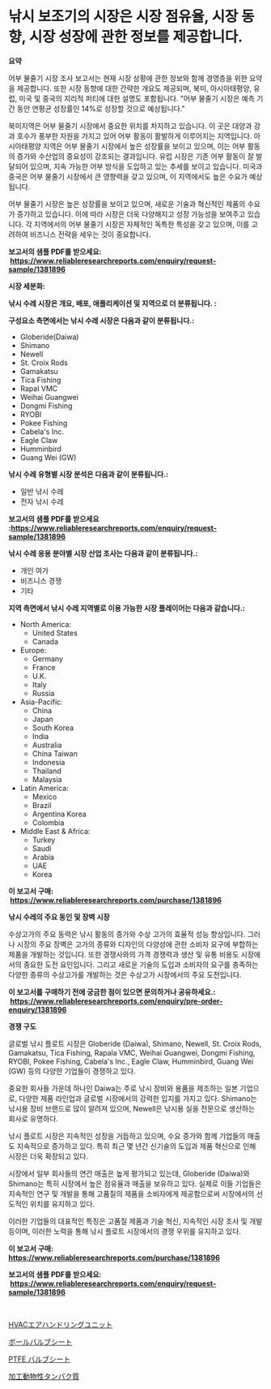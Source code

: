 <p><h1>낚시 보조기의 시장은 시장 점유율, 시장 동향, 시장 성장에 관한 정보를 제공합니다.</h1></p><p><strong>요약</strong></p>
<p><p>어부 물줄기 시장 조사 보고서는 현재 시장 상황에 관한 정보와 함께 경영층을 위한 요약을 제공합니다. 또한 시장 동향에 대한 간략한 개요도 제공되며, 북미, 아시아태평양, 유럽, 미국 및 중국의 지리적 퍼티에 대한 설명도 포함됩니다. "어부 물줄기 시장은 예측 기간 동안 연평균 성장률인 14%로 성장할 것으로 예상됩니다."</p><p>북미지역은 어부 물줄기 시장에서 중요한 위치를 차지하고 있습니다. 이 곳은 대양과 강과 호수가 풍부한 자원을 가지고 있어 어부 활동이 활발하게 이루어지는 지역입니다. 아시아태평양 지역은 어부 물줄기 시장에서 높은 성장률을 보이고 있으며, 이는 어부 활동의 증가와 수산업의 중요성이 강조되는 결과입니다. 유럽 시장은 기존 어부 활동이 잘 발달되어 있으며, 지속 가능한 어부 방식을 도입하고 있는 추세를 보이고 있습니다. 미국과 중국은 어부 물줄기 시장에서 큰 영향력을 갖고 있으며, 이 지역에서도 높은 수요가 예상됩니다.</p><p>어부 물줄기 시장은 높은 성장률을 보이고 있으며, 새로운 기술과 혁신적인 제품의 수요가 증가하고 있습니다. 이에 따라 시장은 더욱 다양해지고 성장 가능성을 보여주고 있습니다. 각 지역에서의 어부 물줄기 시장은 자체적인 독특한 특성을 갖고 있으며, 이를 고려하여 비즈니스 전략을 세우는 것이 중요합니다.</p></p>
<p><strong>보고서의 샘플 PDF를 받으세요: &nbsp;<a href="https://www.reliableresearchreports.com/enquiry/request-sample/1381896">https://www.reliableresearchreports.com/enquiry/request-sample/1381896</a></strong></p>
<p><strong>시장 세분화:</strong></p>
<p><strong> 낚시 수레 시장은 개요, 배포, 애플리케이션 및 지역으로 더 분류됩니다. :</strong></p>
<p><strong>구성요소 측면에서는 낚시 수레 시장은 다음과 같이 분류됩니다.:</strong></p>
<p><ul><li>Globeride(Daiwa)</li><li>Shimano</li><li>Newell</li><li>St. Croix Rods</li><li>Gamakatsu</li><li>Tica Fishing</li><li>Rapal VMC</li><li>Weihai Guangwei</li><li>Dongmi Fishing</li><li>RYOBI</li><li>Pokee Fishing</li><li>Cabela's Inc.</li><li>Eagle Claw</li><li>Humminbird</li><li>Guang Wei (GW)</li></ul></p>
<p><strong> 낚시 수레 유형별 시장 분석은 다음과 같이 분류됩니다.:</strong></p>
<p><ul><li>일반 낚시 수레</li><li>전자 낚시 수레</li></ul></p>
<p><strong>보고서의 샘플 PDF를 받으세요 :<a href="https://www.reliableresearchreports.com/enquiry/request-sample/1381896">https://www.reliableresearchreports.com/enquiry/request-sample/1381896</a></strong></p>
<p><strong> 낚시 수레 응용 분야별 시장 산업 조사는 다음과 같이 분류됩니다.:</strong></p>
<p><ul><li>개인 여가</li><li>비즈니스 경쟁</li><li>기타</li></ul></p>
<p><strong>지역 측면에서 낚시 수레 지역별로 이용 가능한 시장 플레이어는 다음과 같습니다.:</strong></p>
<p><ul>
    <li>
        North America:
        <ul>
            <li>United States</li>
            <li>Canada</li>
        </ul>
    </li>
    <li>
        Europe:
        <ul>
            <li>Germany</li>
            <li>France</li>
            <li>U.K.</li>
            <li>Italy</li>
            <li>Russia</li>
        </ul>
    </li>
    <li>
        Asia-Pacific:
        <ul>
            <li>China</li>
            <li>Japan</li>
            <li>South Korea</li>
            <li>India</li>
            <li>Australia</li>
            <li>China Taiwan</li>
            <li>Indonesia</li>
            <li>Thailand</li>
            <li>Malaysia</li>
        </ul>
    </li>
    <li>
        Latin America:
        <ul>
            <li>Mexico</li>
            <li>Brazil</li>
            <li>Argentina Korea</li>
            <li>Colombia</li>
        </ul>
    </li>
    <li>
        Middle East & Africa:
        <ul>
            <li>Turkey</li>
            <li>Saudi</li>
            <li>Arabia</li>
            <li>UAE</li>
            <li>Korea</li>
        </ul>
    </li>
    </ul></p>
<p><strong>이 보고서 구매: &nbsp;<a href="https://www.reliableresearchreports.com/purchase/1381896">https://www.reliableresearchreports.com/purchase/1381896</a></strong></p>
<p><strong>낚시 수레의 주요 동인 및 장벽 시장</strong></p>
<p><p>수상고가의 주요 동력은 낚시 활동의 증가와 수상 고가의 효율적 성능 향상입니다. 그러나 시장의 주요 장벽은 고가의 종류와 디자인의 다양성에 관한 소비자 요구에 부합하는 제품을 개발하는 것입니다. 또한 경쟁사와의 가격 경쟁력과 생산 및 유통 비용도 시장에서의 중요한 도전 요인입니다. 그리고 새로운 기술의 도입과 소비자의 요구를 충족하는 다양한 종류의 수상고가를 개발하는 것은 수상고가 시장에서의 주요 도전입니다.</p></p>
<p><strong>이 보고서를 구매하기 전에 궁금한 점이 있으면 문의하거나 공유하세요.: &nbsp;<a href="https://www.reliableresearchreports.com/enquiry/pre-order-enquiry/1381896">https://www.reliableresearchreports.com/enquiry/pre-order-enquiry/1381896</a></strong></p>
<p><strong>경쟁 구도</strong></p>
<p><p>글로벌 낚시 플로트 시장은 Globeride (Daiwa), Shimano, Newell, St. Croix Rods, Gamakatsu, Tica Fishing, Rapala VMC, Weihai Guangwei, Dongmi Fishing, RYOBI, Pokee Fishing, Cabela's Inc., Eagle Claw, Humminbird, Guang Wei (GW) 등의 다양한 기업들이 경쟁하고 있다. </p><p>중요한 회사들 가운데 하나인 Daiwa는 주로 낚시 장비와 용품을 제조하는 일본 기업으로, 다양한 제품 라인업과 글로벌 시장에서의 강력한 입지를 가지고 있다. Shimano는 낚시용 장비 브랜드로 많이 알려져 있으며, Newell은 낚시용 실을 전문으로 생산하는 회사로 유명하다.</p><p>낚시 플로트 시장은 지속적인 성장을 거듭하고 있으며, 수요 증가와 함께 기업들의 매출도 지속적으로 증가하고 있다. 특히 최근 몇 년간 신기술의 도입과 제품 혁신으로 인해 시장은 더욱 확장되고 있다.</p><p>시장에서 일부 회사들의 연간 매출은 높게 평가되고 있는데, Globeride (Daiwa)와 Shimano는 특히 시장에서 높은 점유율과 매출을 보유하고 있다. 실제로 이들 기업들은 지속적인 연구 및 개발을 통해 고품질의 제품을 소비자에게 제공함으로써 시장에서의 선도적인 위치를 유지하고 있다.</p><p>이러한 기업들의 대표적인 특징은 고품질 제품과 기술 혁신, 지속적인 시장 조사 및 개발 등이며, 이러한 노력을 통해 낚시 플로트 시장에서의 경쟁 우위를 유지하고 있다.</p></p>
<p><strong>이 보고서 구매: &nbsp; <a href="https://www.reliableresearchreports.com/purchase/1381896">https://www.reliableresearchreports.com/purchase/1381896</a></strong></p>
<p><strong>보고서의 샘플 PDF를 받으세요: &nbsp;<a href="https://www.reliableresearchreports.com/enquiry/request-sample/1381896">https://www.reliableresearchreports.com/enquiry/request-sample/1381896</a></strong><strong></strong></p>
<p>&nbsp;</p>
<p><p><a href="https://github.com/sghwr779811674/Market-Research-Report-List-1/blob/main/767419013070.md">HVACエアハンドリングユニット</a></p><p><a href="https://github.com/dadanedu33/Market-Research-Report-List-1/blob/main/931748913068.md">ボールバルブシート</a></p><p><a href="https://github.com/ihabdkwlxs948/Market-Research-Report-List-1/blob/main/810856913067.md">PTFE バルブシート</a></p><p><a href="https://github.com/zoetazuur/Market-Research-Report-List-1/blob/main/276063813069.md">加工動物性タンパク質</a></p></p>